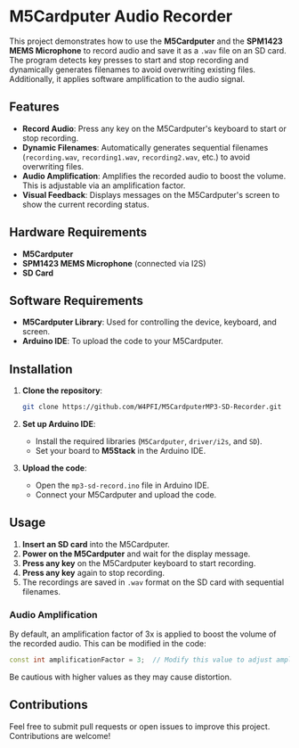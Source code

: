 
# M5Cardputer Audio Recorder

This project demonstrates how to use the **M5Cardputer** and the **SPM1423 MEMS Microphone** to record audio and save it as a `.wav` file on an SD card. The program detects key presses to start and stop recording and dynamically generates filenames to avoid overwriting existing files. Additionally, it applies software amplification to the audio signal.

## Features

- **Record Audio**: Press any key on the M5Cardputer's keyboard to start or stop recording.
- **Dynamic Filenames**: Automatically generates sequential filenames (`recording.wav`, `recording1.wav`, `recording2.wav`, etc.) to avoid overwriting files.
- **Audio Amplification**: Amplifies the recorded audio to boost the volume. This is adjustable via an amplification factor.
- **Visual Feedback**: Displays messages on the M5Cardputer's screen to show the current recording status.

## Hardware Requirements

- **M5Cardputer**
- **SPM1423 MEMS Microphone** (connected via I2S)
- **SD Card**

## Software Requirements

- **M5Cardputer Library**: Used for controlling the device, keyboard, and screen.
- **Arduino IDE**: To upload the code to your M5Cardputer.

## Installation

1. **Clone the repository**:
    ```bash
    git clone https://github.com/W4PFI/M5CardputerMP3-SD-Recorder.git
    ```

2. **Set up Arduino IDE**:
   - Install the required libraries (`M5Cardputer`, `driver/i2s`, and `SD`).
   - Set your board to **M5Stack** in the Arduino IDE.

3. **Upload the code**:
   - Open the `mp3-sd-record.ino` file in Arduino IDE.
   - Connect your M5Cardputer and upload the code.

## Usage

1. **Insert an SD card** into the M5Cardputer.
2. **Power on the M5Cardputer** and wait for the display message.
3. **Press any key** on the M5Cardputer keyboard to start recording.
4. **Press any key** again to stop recording.
5. The recordings are saved in `.wav` format on the SD card with sequential filenames.

### Audio Amplification

By default, an amplification factor of 3x is applied to boost the volume of the recorded audio. This can be modified in the code:

```cpp
const int amplificationFactor = 3;  // Modify this value to adjust amplification
```

Be cautious with higher values as they may cause distortion.


## Contributions

Feel free to submit pull requests or open issues to improve this project. Contributions are welcome!
